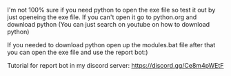 I'm not 100% sure if you need python to open the exe file so test it out by just openeing the exe file.
If you can't open it go to python.org and download python (You can just search on youtube on how to download python)

If you needed to download python open up the modules.bat file after that you can open the exe file and use the report bot:)

Tutorial for report bot in my discord server: https://discord.gg/Ce8m4pWEtF
